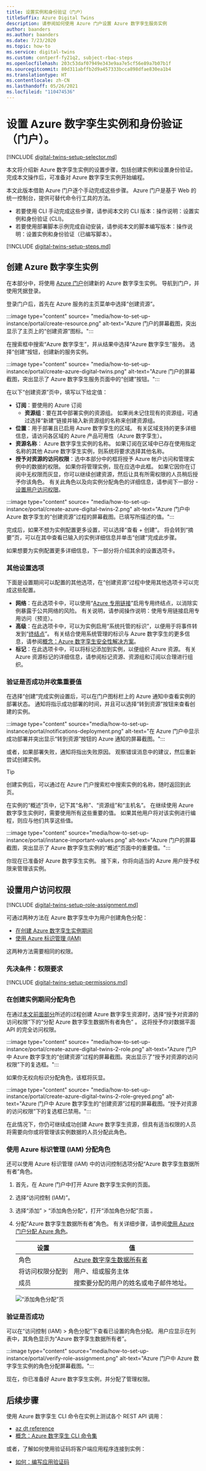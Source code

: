 ```yaml
---
title: 设置实例和身份验证（门户）
titleSuffix: Azure Digital Twins
description: 请参阅如何使用 Azure 门户设置 Azure 数字孪生服务实例
author: baanders
ms.author: baanders
ms.date: 7/23/2020
ms.topic: how-to
ms.service: digital-twins
ms.custom: contperf-fy21q2, subject-rbac-steps
ms.openlocfilehash: 203c53daf07949e343e9aa7e5cf56e89a7b07b1f
ms.sourcegitcommit: 80d311abffb2d9a457333bcca898dfae830ea1b4
ms.translationtype: HT
ms.contentlocale: zh-CN
ms.lasthandoff: 05/26/2021
ms.locfileid: "110474536"
---
```

# <a name="set-up-an-azure-digital-twins-instance-and-authentication-portal"></a>设置 Azure 数字孪生实例和身份验证（门户）。

[!INCLUDE [digital-twins-setup-selector.md](../../includes/digital-twins-setup-selector.md)]

本文将介绍新 Azure 数字孪生实例的设置步骤，包括创建实例和设置身份验证。 完成本文操作后，可准备对 Azure 数字孪生实例开始编程。

本文此版本借助 Azure 门户逐个手动完成这些步骤。 Azure 门户是基于 Web 的统一控制台，提供可替代命令行工具的方法。
* 若要使用 CLI 手动完成这些步骤，请参阅本文的 CLI 版本：操作说明：设置实例和身份验证 (CLI)。
* 若要使用部署脚本示例完成自动安装，请参阅本文的脚本编写版本：操作说明：设置实例和身份验证（已编写脚本）。

[!INCLUDE [digital-twins-setup-steps.md](../../includes/digital-twins-setup-steps.md)]

## <a name="create-the-azure-digital-twins-instance"></a>创建 Azure 数字孪生实例

在本部分中，将使用 [Azure 门户](https://ms.portal.azure.com/)创建新的 Azure 数字孪生实例。 导航到门户，并使用凭据登录。

登录门户后，首先在 Azure 服务的主页菜单中选择“创建资源”。

:::image type="content" source= "media/how-to-set-up-instance/portal/create-resource.png" alt-text="Azure 门户的屏幕截图，突出显示了主页上的“创建资源”图标。":::

在搜索框中搜索“Azure 数字孪生”，并从结果中选择“Azure 数字孪生”服务。 选择“创建”按钮，创建新的服务实例。

:::image type="content" source= "media/how-to-set-up-instance/portal/create-azure-digital-twins.png" alt-text="Azure 门户的屏幕截图，突出显示了 Azure 数字孪生服务页面中的“创建”按钮。":::

在以下“创建资源”页中，填写以下给定值：
* **订阅**：要使用的 Azure 订阅
  - **资源组**：要在其中部署实例的资源组。 如果尚未记住现有的资源组，可通过选择“新建”链接并输入新资源组的名称来创建资源组。
* **位置**：用于部署且已启用 Azure 数字孪生的区域。 有关区域支持的更多详细信息，请访问各区域的 Azure 产品可用性（Azure 数字孪生）。
* **资源名称**： Azure 数字孪生实例的名称。 如果订阅在区域中已存在使用指定名称的其他 Azure 数字孪生实例，则系统将要求选择其他名称。
* **授予对资源的访问权限**：选中本部分中的框将授予 Azure 帐户访问和管理实例中的数据的权限。 如果你将管理实例，现在应选中此框。 如果它因你在订阅中无权限而灰显，你可以继续创建资源，然后让具有所需权限的人员稍后授予你该角色。 有关此角色以及向实例分配角色的详细信息，请参阅下一部分 - [设置用户访问权限](#set-up-user-access-permissions)。

:::image type="content" source= "media/how-to-set-up-instance/portal/create-azure-digital-twins-2.png" alt-text="Azure 门户中 Azure 数字孪生的“创建资源”过程的屏幕截图。已填写所描述的值。":::

完成后，如果不想为实例配置更多设置，可以选择“查看 + 创建”。 将会转到“摘要”页，可以在其中查看已输入的实例详细信息并单击“创建”完成此步骤。 

如果想要为实例配置更多详细信息，下一部分将介绍其余的设置选项卡。

### <a name="additional-setup-options"></a>其他设置选项

下面是设置期间可以配置的其他选项，在“创建资源”过程中使用其他选项卡可以完成这些配置。

* **网络**：在此选项卡中，可以使用“[Azure 专用链接](../private-link/private-link-overview.md)”启用专用终结点，以消除实例暴露于公共网络的风险。 有关说明，请参阅操作说明：使用专用链接启用专用访问（预览）。
* **高级**：在此选项卡中，可以为实例启用“系统托管的标识”，以便用于将事件转发到“[终结点](concepts-route-events.md)”。 有关结合使用系统管理的标识与 Azure 数字孪生的更多信息，请参阅[概念：Azure 数字孪生安全性解决方案](concepts-security.md#managed-identity-for-accessing-other-resources-preview)。
* **标记**：在此选项卡中，可以将标记添加到实例，以便组织 Azure 资源。 有关 Azure 资源标记的详细信息，请参阅标记资源、资源组和订阅以合理进行组织。

### <a name="verify-success-and-collect-important-values"></a>验证是否成功并收集重要值

在选择“创建”完成实例设置后，可以在门户图标栏上的 Azure 通知中查看实例的部署状态。 通知将指示成功部署的时间，并且可以选择“转到资源”按钮来查看创建的实例。

:::image type="content" source="media/how-to-set-up-instance/portal/notifications-deployment.png" alt-text="在 Azure 门户中显示成功部署并突出显示“转到资源”按钮的 Azure 通知的屏幕截图。":::

或者，如果部署失败，通知将指出失败原因。 观察错误消息中的建议，然后重新尝试创建实例。

>[!TIP]
>创建实例后，可以通过在 Azure 门户搜索栏中搜索实例的名称，随时返回到此页。

在实例的“概述”页中，记下其“名称”、“资源组”和“主机名”。 在继续使用 Azure 数字孪生实例时，需要使用所有这些重要的值。 如果其他用户将对该实例进行编程，则应与他们共享这些值。

:::image type="content" source="media/how-to-set-up-instance/portal/instance-important-values.png" alt-text="Azure 门户的屏幕截图，突出显示了 Azure 数字孪生实例的“概述”页面中的重要值。":::

你现在已准备好 Azure 数字孪生实例。 接下来，你将向适当的 Azure 用户授予权限来管理该实例。

## <a name="set-up-user-access-permissions"></a>设置用户访问权限

[!INCLUDE [digital-twins-setup-role-assignment.md](../../includes/digital-twins-setup-role-assignment.md)]

可通过两种方法在 Azure 数字孪生中为用户创建角色分配：
* [在创建 Azure 数字孪生实例期间](#assign-the-role-during-instance-creation)
* [使用 Azure 标识管理 (IAM)](#assign-the-role-using-azure-identity-management-iam)

这两种方法需要相同的权限。

### <a name="prerequisites-permission-requirements"></a>先决条件：权限要求

[!INCLUDE [digital-twins-setup-permissions.md](../../includes/digital-twins-setup-permissions.md)]

### <a name="assign-the-role-during-instance-creation"></a>在创建实例期间分配角色

在通过[本文前面部分](#create-the-azure-digital-twins-instance)所述的过程创建 Azure 数字孪生资源时，选择“授予对资源的访问权限”下的“分配 Azure 数字孪生数据所有者角色” 。 这将授予你对数据平面 API 的完全访问权限。

:::image type="content" source= "media/how-to-set-up-instance/portal/create-azure-digital-twins-2-role.png" alt-text="Azure 门户中 Azure 数字孪生的“创建资源”过程的屏幕截图。突出显示了“授予对资源的访问权限”下的复选框。":::

如果你无权向标识分配角色，该框将灰显。

:::image type="content" source= "media/how-to-set-up-instance/portal/create-azure-digital-twins-2-role-greyed.png" alt-text="Azure 门户中 Azure 数字孪生的“创建资源”过程的屏幕截图。“授予对资源的访问权限”下的复选框已禁用。":::

在此情况下，你仍可继续成功创建 Azure 数字孪生资源，但具有适当权限的人员将需要向你或将管理该实例数据的人员分配此角色。

### <a name="assign-the-role-using-azure-identity-management-iam"></a>使用 Azure 标识管理 (IAM) 分配角色

还可以使用 Azure 标识管理 (IAM) 中的访问控制选项分配“Azure 数字孪生数据所有者”角色。

1. 首先，在 Azure 门户中打开 Azure 数字孪生实例的页面。 

1. 选择“访问控制 (IAM)”。

1. 选择“添加” > “添加角色分配”，打开“添加角色分配”页面 。

1. 分配“Azure 数字孪生数据所有者”角色。 有关详细步骤，请参阅[使用 Azure 门户分配 Azure 角色](../role-based-access-control/role-assignments-portal.md)。
    
    | 设置 | 值 |
    | --- | --- |
    | 角色 | [Azure 数字孪生数据所有者](../role-based-access-control/built-in-roles.md#azure-digital-twins-data-owner) |
    | 将访问权限分配到 | 用户、组或服务主体 |
    | 成员 | 搜索要分配的用户的姓名或电子邮件地址。 |
    
    ![“添加角色分配”页](../../includes/role-based-access-control/media/add-role-assignment-page.png)

### <a name="verify-success"></a>验证是否成功

可以在“访问控制 (IAM) > 角色分配”下查看已设置的角色分配。 用户应显示在列表中，其角色显示为“Azure 数字孪生数据所有者”。 

:::image type="content" source="media/how-to-set-up-instance/portal/verify-role-assignment.png" alt-text="Azure 门户中 Azure 数字孪生实例的角色分配屏幕截图。":::

现在，你已准备好 Azure 数字孪生实例，并分配了管理权限。

## <a name="next-steps"></a>后续步骤

使用 Azure 数字孪生 CLI 命令在实例上测试各个 REST API 调用： 
* [az dt reference](/cli/azure/dt?view=azure-cli-latest&preserve-view=true)
* [概念：Azure 数字孪生 CLI 命令集](concepts-cli.md)

或者，了解如何使用验证码将客户端应用程序连接到实例：
* [如何：编写应用验证码](how-to-authenticate-client.md)